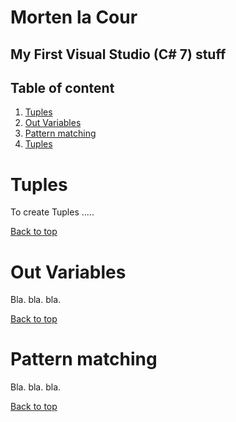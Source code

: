 # Morten la Cour
## My First Visual Studio (C# 7) stuff


## Table of content
1. [Tuples](#tuples)
1. [Out Variables](#out-variables)
1. [Pattern matching](#pattern-matching)
1. [Tuples](#tuples)





# Tuples

To create Tuples .....

[Back to top](#tableofcontent)


# Out Variables

Bla. bla. bla.

[Back to top](#tableofcontent)

# Pattern matching

Bla. bla. bla.

[Back to top](#tableofcontent)




